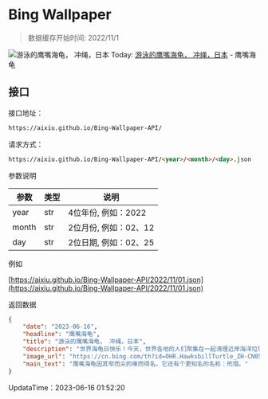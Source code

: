 # Bing Wallpaper

> 数据缓存开始时间: 2022/11/1

![游泳的鹰嘴海龟， 冲绳，日本](https://cn.bing.com/th?id=OHR.HawksbillTurtle_ZH-CN0562063994_1920x1080.webp)
Today: [游泳的鹰嘴海龟， 冲绳，日本](https://cn.bing.com/th?id=OHR.HawksbillTurtle_ZH-CN0562063994_1920x1080.webp) - 鹰嘴海龟

## 接口

接口地址：

```html
https://aixiu.github.io/Bing-Wallpaper-API/
```

请求方式：

```html
https://aixiu.github.io/Bing-Wallpaper-API/<year>/<month>/<day>.json
```

参数说明

| 参数 | 类型 | 说明 |
| - | - | - |
| year | str | 4位年份, 例如：2022 |
| month | str | 2位月份, 例如：02、12 |
| day | str | 2位日期, 例如：02、25 |

例如

[https://aixiu.github.io/Bing-Wallpaper-API/2022/11/01.json](https://aixiu.github.io/Bing-Wallpaper-API/2022/11/01.json)

返回数据

```json
{
    "date": "2023-06-16",
    "headline": "鹰嘴海龟",
    "title": "游泳的鹰嘴海龟， 冲绳，日本",
    "description": "世界海龟日快乐！今天，世界各地的人们聚集在一起清理近岸海洋垃圾，守护海龟及其他海洋生物的栖息之所，帮助它们恢复干净的水域。鹰嘴海龟分布非常广泛，最大的亚种群分布在加勒比海、印度洋和印度洋-太平洋海域。",
    "image_url": "https://cn.bing.com/th?id=OHR.HawksbillTurtle_ZH-CN0562063994_1920x1080.webp",
    "main_text": "鹰嘴海龟因其窄而尖的喙而得名，它还有个更知名的名称：玳瑁。"
}
```

UpdataTime：2023-06-16 01:52:20
